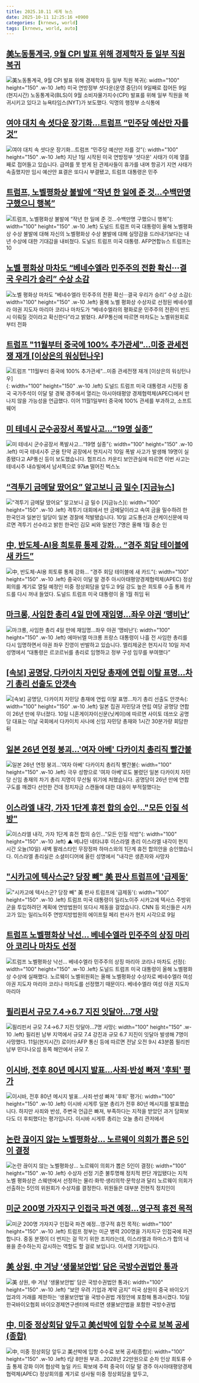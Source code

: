 ```yaml
---
title: 2025.10.11 세계 뉴스
date: 2025-10-11 12:25:16 +0900
categories: [krnews, world]
tags: [krnews, world, auto]
---
```

## [美노동통계국, 9월 CPI 발표 위해 경제학자 등 일부 직원 복귀](https://n.news.naver.com/mnews/article/421/0008529610)

![美노동통계국, 9월 CPI 발표 위해 경제학자 등 일부 직원 복귀](https://mimgnews.pstatic.net/image/origin/421/2025/10/10/8529610.jpg?type=nf220_150){: width="100" height="150" .w-10 .left}
미국 연방정부 셧다운(운영 중단)이 9일째로 접어든 9일(현지시간) 노동통계국(BLS)이 9월 소비자물가지수(CPI) 발표를 위해 일부 직원을 복귀시키고 있다고 뉴욕타임스(NYT)가 보도했다. 익명의 행정부 소식통에

## [여야 대치 속 셧다운 장기화…트럼프 “민주당 예산만 자를 것”](https://n.news.naver.com/mnews/article/056/0012044109)

![여야 대치 속 셧다운 장기화…트럼프 “민주당 예산만 자를 것”](https://mimgnews.pstatic.net/image/origin/056/2025/10/10/12044109.jpg?type=nf220_150){: width="100" height="150" .w-10 .left}
지난 1일 시작된 미국 연방정부 '셧다운' 사태가 이제 열흘째로 접어들고 있습니다. 급여를 못 받게 된 관제사들이 휴가를 내며 항공기 지연 사태가 속출했지만 임시 예산안 표결은 또다시 부결됐고, 트럼프 대통령은 민주

## [트럼프, 노벨평화상 불발에 “작년 한 일에 준 것…수백만명 구했으니 행복”](https://n.news.naver.com/mnews/article/022/0004074171)

![트럼프, 노벨평화상 불발에 “작년 한 일에 준 것…수백만명 구했으니 행복”](https://mimgnews.pstatic.net/image/origin/022/2025/10/11/4074171.jpg?type=nf220_150){: width="100" height="150" .w-10 .left}
도널드 트럼프 미국 대통령이 올해 노벨평화상 수상 불발에 대해 자신의 노벨평화상 수상 불발에 대해 실망감을 드러내기보다는 내년 수상에 대한 기대감을 내비쳤다. 도널드 트럼프 미국 대통령. AFP연합뉴스 트럼프는 10

## [노벨 평화상 마차도 “베네수엘라 민주주의 전환 확신···결국 우리가 승리” 수상 소감](https://n.news.naver.com/mnews/article/032/0003401257)

![노벨 평화상 마차도 “베네수엘라 민주주의 전환 확신···결국 우리가 승리” 수상 소감](https://mimgnews.pstatic.net/image/origin/032/2025/10/10/3401257.jpg?type=nf220_150){: width="100" height="150" .w-10 .left}
올해 노벨 평화상 수상자로 선정된 베네수엘라 야권 지도자 마리아 코리나 마차도가 “베네수엘라의 평화로운 민주주의 전환이 반드시 이뤄질 것이라고 확신한다”라고 밝혔다. AFP통신에 따르면 마차도는 노벨위원회로부터 전화

## [트럼프 "11월부터 중국에 100% 추가관세"…미중 관세전쟁 재개 [이상은의 워싱턴나우]](https://n.news.naver.com/mnews/article/015/0005195266)

![트럼프 "11월부터 중국에 100% 추가관세"…미중 관세전쟁 재개 [이상은의 워싱턴나우]](https://mimgnews.pstatic.net/image/origin/015/2025/10/11/5195266.jpg?type=nf220_150){: width="100" height="150" .w-10 .left}
도널드 트럼프 미국 대통령과 시진핑 중국 국가주석이 이달 말 경북 경주에서 열리는 아시아태평양 경제협력체(APEC)에서 만나지 않을 가능성을 언급했다. 이어 11월1일부터 중국에 100% 관세를 부과하고, 소프트웨어

## [미 테네시 군수공장서 폭발사고…“19명 실종”](https://n.news.naver.com/mnews/article/056/0012044601)

![미 테네시 군수공장서 폭발사고…“19명 실종”](https://mimgnews.pstatic.net/image/origin/056/2025/10/11/12044601.jpg?type=nf220_150){: width="100" height="150" .w-10 .left}
미국 테네시주 군용 탄약 공장에서 현지시각 10일 폭발 사고가 발생해 19명이 실종됐다고 AP통신 등이 보도했습니다. 험프리스 카운티 보안관실에 따르면 이번 사고는 테네시주 내슈빌에서 남서쪽으로 97㎞ 떨어진 벅스노

## [“격투기 금메달 땄어요” 알고보니 금 밀수 [지금뉴스]](https://n.news.naver.com/mnews/article/056/0012044249)

![“격투기 금메달 땄어요” 알고보니 금 밀수 [지금뉴스]](https://mimgnews.pstatic.net/image/origin/056/2025/10/10/12044249.jpg?type=nf220_150){: width="100" height="150" .w-10 .left}
격투기 대회에서 딴 금메달이라고 속여 금을 밀수하려 한 한국인과 일본인 일당이 일본 경찰에 적발됐습니다. 10일 교도통신과 산케이신문에 따르면 격투기 선수라고 밝힌 한국인 김모 씨와 일본인 7명은 올해 1월 중순 인

## [中, 반도체-AI용 희토류 통제 강화… “경주 회담 테이블에 새 카드”](https://n.news.naver.com/mnews/article/020/0003666261)

![中, 반도체-AI용 희토류 통제 강화… “경주 회담 테이블에 새 카드”](https://mimgnews.pstatic.net/image/origin/020/2025/10/10/3666261.jpg?type=nf220_150){: width="100" height="150" .w-10 .left}
중국이 이달 말 경주 아시아태평양경제협력체(APEC) 정상회의를 계기로 열릴 예정인 미중 정상회담을 앞두고 9일 강도 높은 희토류 수출 통제 카드를 다시 꺼내 들었다. 도널드 트럼프 미국 대통령이 올 1월 취임 뒤

## [마크롱, 사임한 총리 4일 만에 재임명…좌우 야권 ‘맹비난’](https://n.news.naver.com/mnews/article/056/0012044648)

![마크롱, 사임한 총리 4일 만에 재임명…좌우 야권 ‘맹비난’](https://mimgnews.pstatic.net/image/origin/056/2025/10/11/12044648.jpg?type=nf220_150){: width="100" height="150" .w-10 .left}
에마뉘엘 마크롱 프랑스 대통령이 나흘 전 사임한 총리를 다시 임명하면서 야권 좌우 진영이 반발하고 있습니다. 엘리제궁은 현지시각 10일 저녁 성명에서 “대통령은 르코르뉘를 총리로 임명하고 정부 구성 임무를 부여했다”

## [[속보] 공명당, 다카이치 자민당 총재에 연립 이탈 표명...차기 총리 선출도 안갯속](https://n.news.naver.com/mnews/article/009/0005570910)

![[속보] 공명당, 다카이치 자민당 총재에 연립 이탈 표명...차기 총리 선출도 안갯속](https://mimgnews.pstatic.net/image/origin/009/2025/10/10/5570910.jpg?type=nf220_150){: width="100" height="150" .w-10 .left}
일본 집권 자민당과 연립 여당 공명당 연합이 26년 만에 무너졌다. 10일 니혼게이자이신문(닛케이)에 따르면 사이토 데쓰오 공명당 대표는 이날 국회에서 다카이치 사나에 신임 자민당 총재와 1시간 30분가량 회담한 뒤

## [일본 26년 연정 붕괴…'여자 아베' 다카이치 총리직 빨간불](https://n.news.naver.com/mnews/article/437/0000459919)

![일본 26년 연정 붕괴…'여자 아베' 다카이치 총리직 빨간불](https://mimgnews.pstatic.net/image/origin/437/2025/10/10/459919.jpg?type=nf220_150){: width="100" height="150" .w-10 .left}
극우 성향으로 '여자 아베'로도 불렸던 일본 다카이치 자민당 신임 총재의 차기 총리 지명이 무산될 위기에 처했습니다. 공명당이 26년 만에 연합 구도를 깨겠다 선언한 건데 정치자금 스캔들에 대한 대응이 부적절했다는

## [이스라엘 내각, 가자 1단계 휴전 합의 승인…"모든 인질 석방"](https://n.news.naver.com/mnews/article/055/0001298644)

![이스라엘 내각, 가자 1단계 휴전 합의 승인…"모든 인질 석방"](https://mimgnews.pstatic.net/image/origin/055/2025/10/10/1298644.jpg?type=nf220_150){: width="100" height="150" .w-10 .left}
▲ 베냐민 네타냐후 이스라엘 총리 이스라엘 내각이 현지 시간 오늘(10일) 새벽 팔레스타인 무장정파 하마스와의 1단계 휴전 합의안을 승인했습니다. 이스라엘 총리실은 소셜미디어에 올린 성명에서 "내각은 생존자와 사망자

## ["시카고에 텍사스군? 당장 빼" 美 판사 트럼프에 '급제동'](https://n.news.naver.com/mnews/article/214/0001453996)

!["시카고에 텍사스군? 당장 빼" 美 판사 트럼프에 '급제동'](https://mimgnews.pstatic.net/image/origin/214/2025/10/10/1453996.jpg?type=nf220_150){: width="100" height="150" .w-10 .left}
트럼프 미국 대통령이 일리노이주 시카고에 텍사스 주방위군을 투입하려던 계획에 연방법원이 또다시 제동을 걸었습니다. CNN 등 외신들은 시카고가 있는 일리노이주 연방지방법원의 에이프릴 페리 판사가 현지 시각으로 9일

## [트럼프 노벨평화상 낙선… 베네수엘라 민주주의 상징 마리아 코리나 마차도 선정](https://n.news.naver.com/mnews/article/022/0004074095)

![트럼프 노벨평화상 낙선… 베네수엘라 민주주의 상징 마리아 코리나 마차도 선정](https://mimgnews.pstatic.net/image/origin/022/2025/10/10/4074095.jpg?type=nf220_150){: width="100" height="150" .w-10 .left}
도널드 트럼프 미국 대통령이 올해 노벨평화상 수상에 실패했다. 노르웨이 노벨위원회는 올해 노벨평화상 수상자로 베네수엘라 여성 야권 지도자 마리아 코리나 마차도를 선정했기 때문이다. 베네수엘라 여성 야권 지도자 마리아

## [필리핀서 규모 7.4→6.7 지진 잇달아…7명 사망](https://n.news.naver.com/mnews/article/079/0004073975)

![필리핀서 규모 7.4→6.7 지진 잇달아…7명 사망](https://mimgnews.pstatic.net/image/origin/079/2025/10/11/4073975.jpg?type=nf220_150){: width="100" height="150" .w-10 .left}
필리핀 남부 지역에서 규모 7.4 강진과 규모 6.7 지진이 잇달아 발생해 7명이 사망했다. 11일(현지시간) 로이터·AFP 통신 등에 따르면 전날 오전 9시 43분쯤 필리핀 남부 민다나오섬 동쪽 해안에서 규모 7.

## [이시바, 전후 80년 메시지 발표…사죄·반성 빠져 '후퇴' 평가](https://n.news.naver.com/mnews/article/437/0000459923)

![이시바, 전후 80년 메시지 발표…사죄·반성 빠져 '후퇴' 평가](https://mimgnews.pstatic.net/image/origin/437/2025/10/10/459923.jpg?type=nf220_150){: width="100" height="150" .w-10 .left}
이시바 시게루 일본 총리가 전후 80년 메시지를 발표했습니다. 하지만 사죄와 반성, 주변국 언급은 빠져, 부족하다는 지적을 받았던 과거 담화보다도 더 후퇴했다는 평가입니다. 이시바 시게루 총리는 오늘 총리 관저에서

## [논란 끊이지 않는 노벨평화상… 노르웨이 의회가 뽑은 5인이 결정](https://n.news.naver.com/mnews/article/023/0003933822)

![논란 끊이지 않는 노벨평화상… 노르웨이 의회가 뽑은 5인이 결정](https://mimgnews.pstatic.net/image/origin/023/2025/10/11/3933822.jpg?type=nf220_150){: width="100" height="150" .w-10 .left}
수상자 선정 기준 불투명해 정치적 판단 개입됐다는 지적 노벨 평화상은 스웨덴에서 선정하는 물리·화학·생리의학·문학상과 달리 노르웨이 의회가 선출하는 5인의 위원회가 수상자를 결정한다. 위원들은 대부분 전현직 정치인이

## [미군 200명 가자지구 인접국 파견 예정…영구적 휴전 목적](https://n.news.naver.com/mnews/article/449/0000323034)

![미군 200명 가자지구 인접국 파견 예정…영구적 휴전 목적](https://mimgnews.pstatic.net/image/origin/449/2025/10/10/323034.jpg?type=nf220_150){: width="100" height="150" .w-10 .left}
트럼프 정부는 미군 병력 200명을 가자지구 인접국에 파견합니다. 중동 분쟁이 더 번지는 걸 막기 위한 조치라는데, 이스라엘과 하마스가 합의 내용을 준수하는지 감시하는 역할도 할 걸로 보입니다. 이서영 기자입니다.

## [美 상원, 中 겨냥 ‘생물보안법’ 담은 국방수권법안 통과](https://n.news.naver.com/mnews/article/366/0001113432)

![美 상원, 中 겨냥 ‘생물보안법’ 담은 국방수권법안 통과](https://mimgnews.pstatic.net/image/origin/366/2025/10/10/1113432.jpg?type=nf220_150){: width="100" height="150" .w-10 .left}
“보안 우려 기업과 계약 금지” 미국 상원이 중국 바이오기업과의 거래를 제한하는 ‘생물보안법’을 국방수권법 개정안에 포함해 통과시켰다. 10일 한국바이오협회 바이오경제연구센터에 따르면 생물보안법을 포함한 국방수권법

## [中, 미중 정상회담 앞두고 美선박에 입항 수수료 보복 공세(종합)](https://n.news.naver.com/mnews/article/001/0015671025)

![中, 미중 정상회담 앞두고 美선박에 입항 수수료 보복 공세(종합)](https://mimgnews.pstatic.net/image/origin/001/2025/10/10/15671025.jpg?type=nf220_150){: width="100" height="150" .w-10 .left}
t당 8만원 부과…2028년 22만원으로 순차 인상 희토류 수출 통제 강화 이어 협상력 높일 카드 확보에 주력 중국이 이달 말 경주 아시아태평양경제협력체(APEC) 정상회의를 계기로 성사될 미중 정상회담을 앞두고,

